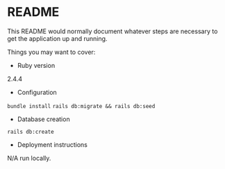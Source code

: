 # README

This README would normally document whatever steps are necessary to get the
application up and running.

Things you may want to cover:

* Ruby version

2.4.4

* Configuration

 `bundle install`
 `rails db:migrate && rails db:seed`
 
* Database creation

`rails db:create`

* Deployment instructions

N/A run locally. 
